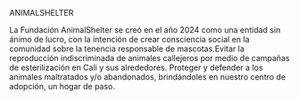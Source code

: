 ANIMALSHELTER

La Fundación AnimalShelter se creó en el año 2024 como una entidad sin ánimo de lucro, con la intención de crear consciencia social en la comunidad sobre la tenencia responsable de mascotas.Evitar la reproducción indiscriminada de animales callejeros por medio de campañas de esterilización en Cali y sus alrededores. Proteger y defender a los animales maltratados y/o abandonados, brindándoles en nuestro centro de adopción, un hogar de paso.
